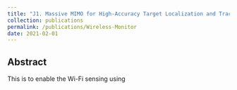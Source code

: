 ```yaml
---
title: "J1. Massive MIMO for High-Accuracy Target Localization and Tracking"
collection: publications
permalink: /publications/Wireless-Monitor
date: 2021-02-01
---
```


## Abstract
This is to enable the Wi-Fi sensing using
